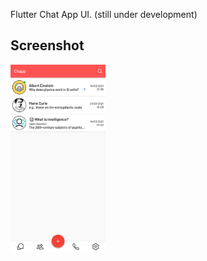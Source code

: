 Flutter Chat App UI. (still under development)

## Screenshot

<img src=".github/images/1.png" height="300px" />